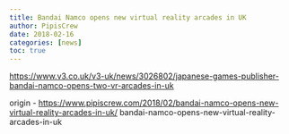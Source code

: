 ```yaml
---
title: Bandai Namco opens new virtual reality arcades in UK
author: PipisCrew
date: 2018-02-16
categories: [news]
toc: true
---
```


https://www.v3.co.uk/v3-uk/news/3026802/japanese-games-publisher-bandai-namco-opens-two-vr-arcades-in-uk

origin - https://www.pipiscrew.com/2018/02/bandai-namco-opens-new-virtual-reality-arcades-in-uk/ bandai-namco-opens-new-virtual-reality-arcades-in-uk
